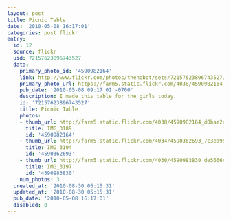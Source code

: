 ```yaml
---
layout: post
title: Picnic Table
date: '2010-05-08 16:17:01'
categories: post flickr
entry:
  id: 12
  source: flickr
  uid: 72157623896743527
  data:
    primary_photo_id: '4590982164'
    link: http://www.flickr.com/photos/thenobot/sets/72157623896743527/
    primary_photo_url: https://farm5.static.flickr.com/4038/4590982164_d0bae2ecef_m.jpg
    pub_date: '2010-05-08 09:17:01 -0700'
    description: I made this table for the girls today.
    id: '72157623896743527'
    title: Picnic Table
    photos:
    - thumb_url: http://farm5.static.flickr.com/4038/4590982164_d0bae2ecef_s.jpg
      title: IMG_3189
      id: '4590982164'
    - thumb_url: http://farm5.static.flickr.com/4034/4590362693_7c3ea95195_s.jpg
      title: IMG_3194
      id: '4590362693'
    - thumb_url: http://farm5.static.flickr.com/4030/4590983830_de5666c871_s.jpg
      title: IMG_3197
      id: '4590983830'
    num_photos: 3
  created_at: '2010-08-30 05:15:31'
  updated_at: '2010-08-30 05:15:31'
  pub_date: '2010-05-08 16:17:01'
  disabled: 0
---
```

